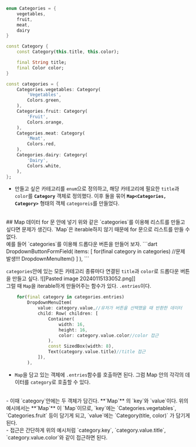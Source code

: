 ```dart
enum Categories = {
	vegetables,
	fruit,
	meat,
	dairy
}

const Category {
	const Category(this.title, this.color);

	final String title;
	final Color color;
}

const categories = {
	Categories.vegetables: Category(
		'Vegetables',
		Colors.green,
	),
	Categories.fruit: Category(
		'Fruit',
		Colors.orange,
	),
	Categories.meat: Category(
		'Meat',
		Colors.red,
	),
	Categories.dairy: Category(
		'Dairy',
		Colors.white,
	),
};
```
- 만들고 싶은 카테고리를 `enum`으로 정의하고, 해당 카테고리에 필요한 `title`과 `color`를 **`Category`** 객체로 정의했다. 이후 둘을 묶어 **`Map<Categories, Category>`** 형태의 객체 `categoreis`를 만들었다.
<br>
## Map 데이터 for 문 안에 넣기
위와 같은 `categories`를 이용해 리스트를 만들고 싶다면 문제가 생긴다. `Map`은 iterable하지 않기 때문에 for 문으로 리스트를 만들 수 없다. 
<br>
예를 들어 `categories`를 이용해 드롭다운 버튼을 만들어 보자.
```dart
DropdownButtonFormField(
	items: [
		for(final category in categories) //문제 발생!!!
			DropdownMenuItem()
	]
),
```
<br>

`categories`안에 있는 모든 카테고리 종류마다 연결된 `title`과 `color`로 드롭다운 버튼을 만들고 싶다.
![[Pasted image 20240115133052.png]]
<br>
그럴 때 `Map`을 iterable하게 만들어주는 함수가 있다. `.entries`이다.
```dart
	for(final category in categories.entries)
		DropdownMenuItem(
			value: category.value,//유저가 버튼을 선택했을 때 반환한 데이터
			child: Row( children: [
				Container(
					width: 16,
					height: 16,
					color: category.value.color//color 접근
				),
				const SizedBox(width: 8),
				Text(category.value.title)//title 접근
			]),
		),
```
- `Map`을 담고 있는 객체에 `.entries`함수를 호출하면 된다. 그럼 Map 안의 각각의 데이터를 `category`로 호출할 수 있다.
<br>
- 이때 `category`안에는 두 객체가 담긴다. **`Map`** 의 `key`와 `value`이다.  위의 예시에서는 **`Map`** 이 `Map<Categories, Category>`이므로, `key`에는 `Categories.vegetables`, `Categories.fruit` 등이 담기게 되고, `value`에는 `Category(title, color)` 가 담기게 된다.
<br>
- 접근은 간단하게 위의 예시처럼 `category.key`, `category.value.title`, `category.value.color`와 같이 접근하면 된다.